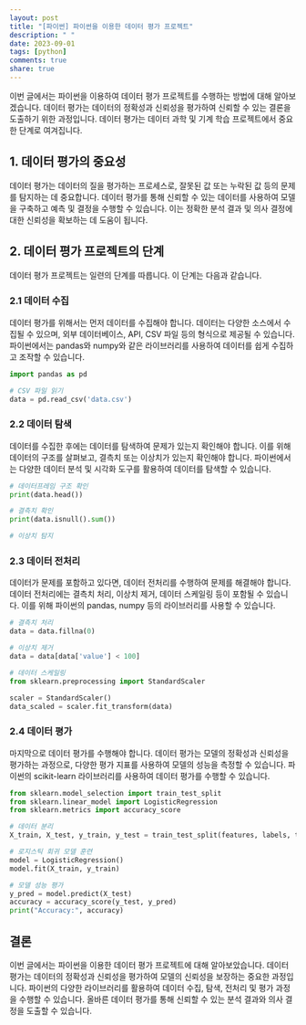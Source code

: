 ```yaml
---
layout: post
title: "[파이썬] 파이썬을 이용한 데이터 평가 프로젝트"
description: " "
date: 2023-09-01
tags: [python]
comments: true
share: true
---
```


이번 글에서는 파이썬을 이용하여 데이터 평가 프로젝트를 수행하는 방법에 대해 알아보겠습니다. 데이터 평가는 데이터의 정확성과 신뢰성을 평가하여 신뢰할 수 있는 결론을 도출하기 위한 과정입니다. 데이터 평가는 데이터 과학 및 기계 학습 프로젝트에서 중요한 단계로 여겨집니다.

## 1. 데이터 평가의 중요성

데이터 평가는 데이터의 질을 평가하는 프로세스로, 잘못된 값 또는 누락된 값 등의 문제를 탐지하는 데 중요합니다. 데이터 평가를 통해 신뢰할 수 있는 데이터를 사용하여 모델을 구축하고 예측 및 결정을 수행할 수 있습니다. 이는 정확한 분석 결과 및 의사 결정에 대한 신뢰성을 확보하는 데 도움이 됩니다.

## 2. 데이터 평가 프로젝트의 단계

데이터 평가 프로젝트는 일련의 단계를 따릅니다. 이 단계는 다음과 같습니다.

### 2.1 데이터 수집

데이터 평가를 위해서는 먼저 데이터를 수집해야 합니다. 데이터는 다양한 소스에서 수집될 수 있으며, 외부 데이터베이스, API, CSV 파일 등의 형식으로 제공될 수 있습니다. 파이썬에서는 pandas와 numpy와 같은 라이브러리를 사용하여 데이터를 쉽게 수집하고 조작할 수 있습니다.

```python
import pandas as pd

# CSV 파일 읽기
data = pd.read_csv('data.csv')
```

### 2.2 데이터 탐색

데이터를 수집한 후에는 데이터를 탐색하여 문제가 있는지 확인해야 합니다. 이를 위해 데이터의 구조를 살펴보고, 결측치 또는 이상치가 있는지 확인해야 합니다. 파이썬에서는 다양한 데이터 분석 및 시각화 도구를 활용하여 데이터를 탐색할 수 있습니다.

```python
# 데이터프레임 구조 확인
print(data.head())

# 결측치 확인
print(data.isnull().sum())

# 이상치 탐지
```

### 2.3 데이터 전처리

데이터가 문제를 포함하고 있다면, 데이터 전처리를 수행하여 문제를 해결해야 합니다. 데이터 전처리에는 결측치 처리, 이상치 제거, 데이터 스케일링 등이 포함될 수 있습니다. 이를 위해 파이썬의 pandas, numpy 등의 라이브러리를 사용할 수 있습니다.

```python
# 결측치 처리
data = data.fillna(0)

# 이상치 제거
data = data[data['value'] < 100]

# 데이터 스케일링
from sklearn.preprocessing import StandardScaler

scaler = StandardScaler()
data_scaled = scaler.fit_transform(data)
```

### 2.4 데이터 평가

마지막으로 데이터 평가를 수행해야 합니다. 데이터 평가는 모델의 정확성과 신뢰성을 평가하는 과정으로, 다양한 평가 지표를 사용하여 모델의 성능을 측정할 수 있습니다. 파이썬의 scikit-learn 라이브러리를 사용하여 데이터 평가를 수행할 수 있습니다.

```python
from sklearn.model_selection import train_test_split
from sklearn.linear_model import LogisticRegression
from sklearn.metrics import accuracy_score

# 데이터 분리
X_train, X_test, y_train, y_test = train_test_split(features, labels, test_size=0.2, random_state=42)

# 로지스틱 회귀 모델 훈련
model = LogisticRegression()
model.fit(X_train, y_train)

# 모델 성능 평가
y_pred = model.predict(X_test)
accuracy = accuracy_score(y_test, y_pred)
print("Accuracy:", accuracy)
```

## 결론

이번 글에서는 파이썬을 이용한 데이터 평가 프로젝트에 대해 알아보았습니다. 데이터 평가는 데이터의 정확성과 신뢰성을 평가하여 모델의 신뢰성을 보장하는 중요한 과정입니다. 파이썬의 다양한 라이브러리를 활용하여 데이터 수집, 탐색, 전처리 및 평가 과정을 수행할 수 있습니다. 올바른 데이터 평가를 통해 신뢰할 수 있는 분석 결과와 의사 결정을 도출할 수 있습니다.